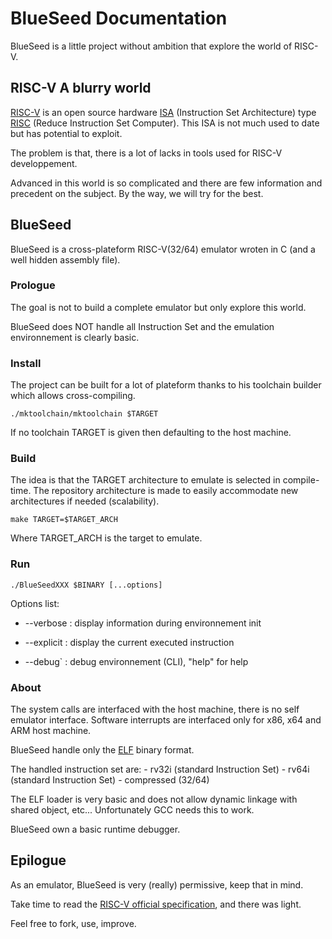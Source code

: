 # BlueSeed Documentation

BlueSeed is a little project without ambition that explore the world of RISC-V.

## RISC-V A blurry world

[RISC-V](https://riscv.org) is an open source hardware [ISA](https://en.wikipedia.org/wiki/Instruction_set_architecture) (Instruction Set Architecture) type [RISC](https://en.wikipedia.org/wiki/Reduced_instruction_set_computer) (Reduce Instruction Set Computer).
This ISA is not much used to date but has potential to exploit.

The problem is that, there is a lot of lacks in tools used for RISC-V developpement.

Advanced in this world is so complicated and there are few information and precedent on the subject.
By the way, we will try for the best.

## BlueSeed

BlueSeed is a cross-plateform RISC-V(32/64) emulator wroten in C (and a well hidden assembly file).

### Prologue

The goal is not to build a complete emulator but only explore this world.

BlueSeed does NOT handle all Instruction Set and the emulation environnement is clearly basic.

### Install

The project can be built for a lot of plateform thanks to his toolchain builder which allows cross-compiling.

`./mktoolchain/mktoolchain $TARGET`

If no toolchain TARGET is given then defaulting to the host machine.

### Build

The idea is that the TARGET architecture to emulate is selected in compile-time.
The repository architecture is made to easily accommodate new architectures if needed (scalability).

`make TARGET=$TARGET_ARCH`

Where TARGET_ARCH is the target to emulate.

### Run

`./BlueSeedXXX $BINARY [...options]`

Options list:
  - --verbose   : display information during environnement init

  - --explicit  : display the current executed instruction

  - --debug`    : debug environnement (CLI), "help" for help

### About

The system calls are interfaced with the host machine, there is no self emulator interface. 
Software interrupts are interfaced only for x86, x64 and ARM host machine.

BlueSeed handle only the [ELF](https://refspecs.linuxbase.org/elf/elf.pdf) binary format.

The handled instruction set are:
    - rv32i (standard Instruction Set)
    - rv64i (standard Instruction Set)
    - compressed (32/64)

The ELF loader is very basic and does not allow dynamic linkage with shared object, etc...
Unfortunately GCC needs this to work.

BlueSeed own a basic runtime debugger. 

## Epilogue

As an emulator, BlueSeed is very (really) permissive, keep that in mind.

Take time to read the [RISC-V official specification](https://content.riscv.org/wp-content/uploads/2019/06/riscv-spec.pdf), and there was light.

Feel free to fork, use, improve.
